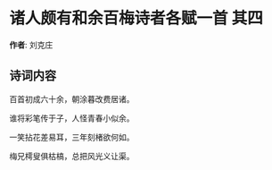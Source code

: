 # 诸人颇有和余百梅诗者各赋一首  其四

**作者**: 刘克庄

## 诗词内容

百首初成六十余，朝涂暮改费居诸。

谁将彩笔传于子，人怪青春小似余。

一笑拈花差易耳，三年刻楮欲何如。

梅兄樗叟俱枯槁，总把风光义让渠。


